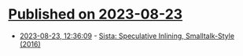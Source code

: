 # [Published on 2023-08-23](index.md)

* [2023-08-23, 12:36:09](https://lobste.rs/s/gvtq1t/sista_speculative_inlining_smalltalk) - [Sista: Speculative Inlining, Smalltalk-Style (2016)](https://www.youtube.com/watch?v=f4Cvia-HZ-w)
